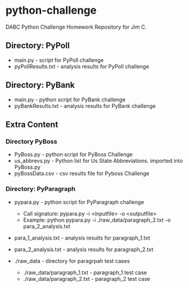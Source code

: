 # python-challenge
DABC Python Challenge Homework Repository for Jim C.

## Directory: PyPoll

* main.py - script for PyPoll challenge
* pyPollResults.txt - analysis results for PyPoll challenge

## Directory:  PyBank

* main.py - python script for PyBank challenge
* pyBankResults.txt - analysis results for PyBank challenge

## Extra Content

### Directory PyBoss

* PyBoss.py - python script for PyBoss Challenge
* us_abbrevs.py - Python list for Us State Abbreviations.  imported into PyBoss.py
* pyBossData.csv - csv results file for Pyboss Challenge

### Directory:  PyParagraph 

* pypara.py - python script for PyParagraph challenge
    + Call signature: pypara.py -i \<inputfile> -o \<outputfile>
    + Example: python pypara.py -i ./raw_data/paragraph_2.txt -o  para_2_analysis.txt

* para_1_analysis.txt - analysis results for paragraph_1.txt
* para_2_analysis.txt - analysis results for paragraph_2.txt
* ./raw_data - directory for paragrpah test cases
    + ./raw_data/paragraph_1.txt - paragraph_1 test case
    + ./raw_data/paragraph_2.txt - paragraph_2 test case